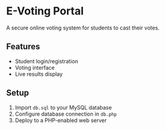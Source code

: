 # E-Voting Portal

A secure online voting system for students to cast their votes.

## Features
- Student login/registration
- Voting interface
- Live results display

## Setup
1. Import `db.sql` to your MySQL database
2. Configure database connection in `db.php`
3. Deploy to a PHP-enabled web server
